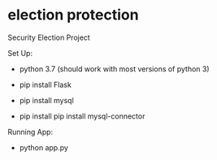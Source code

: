 # election protection
Security Election Project

Set Up:

 - python 3.7 (should work with most versions of python 3)
 
 - pip install Flask
 
 - pip install mysql
 
 - pip install pip install mysql-connector
 
Running App:

- python app.py

